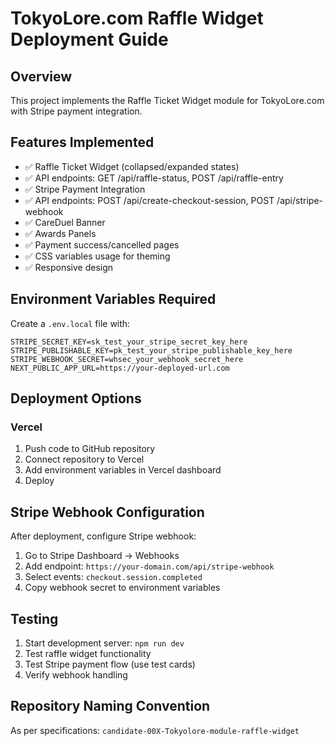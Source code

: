 # TokyoLore.com Raffle Widget Deployment Guide

## Overview

This project implements the Raffle Ticket Widget module for TokyoLore.com with Stripe payment integration.

## Features Implemented

- ✅ Raffle Ticket Widget (collapsed/expanded states)
- ✅ API endpoints: GET /api/raffle-status, POST /api/raffle-entry
- ✅ Stripe Payment Integration
- ✅ API endpoints: POST /api/create-checkout-session, POST /api/stripe-webhook
- ✅ CareDuel Banner
- ✅ Awards Panels
- ✅ Payment success/cancelled pages
- ✅ CSS variables usage for theming
- ✅ Responsive design

## Environment Variables Required

Create a `.env.local` file with:

```
STRIPE_SECRET_KEY=sk_test_your_stripe_secret_key_here
STRIPE_PUBLISHABLE_KEY=pk_test_your_stripe_publishable_key_here
STRIPE_WEBHOOK_SECRET=whsec_your_webhook_secret_here
NEXT_PUBLIC_APP_URL=https://your-deployed-url.com
```

## Deployment Options

### Vercel

1. Push code to GitHub repository
2. Connect repository to Vercel
3. Add environment variables in Vercel dashboard
4. Deploy

## Stripe Webhook Configuration

After deployment, configure Stripe webhook:

1. Go to Stripe Dashboard → Webhooks
2. Add endpoint: `https://your-domain.com/api/stripe-webhook`
3. Select events: `checkout.session.completed`
4. Copy webhook secret to environment variables

## Testing

1. Start development server: `npm run dev`
2. Test raffle widget functionality
3. Test Stripe payment flow (use test cards)
4. Verify webhook handling

## Repository Naming Convention

As per specifications: `candidate-00X-Tokyolore-module-raffle-widget`
